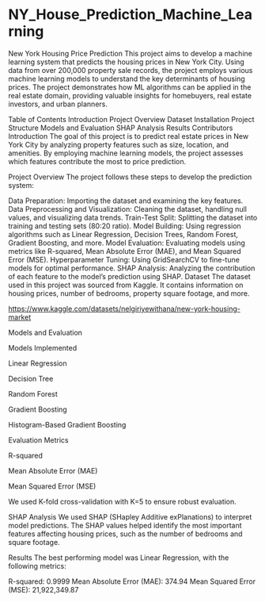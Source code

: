 # NY_House_Prediction_Machine_Learning

New York Housing Price Prediction
This project aims to develop a machine learning system that predicts the housing prices in New York City. Using data from over 200,000 property sale records, the project employs various machine learning models to understand the key determinants of housing prices. The project demonstrates how ML algorithms can be applied in the real estate domain, providing valuable insights for homebuyers, real estate investors, and urban planners.

Table of Contents
Introduction
Project Overview
Dataset
Installation
Project Structure
Models and Evaluation
SHAP Analysis
Results
Contributors
Introduction
The goal of this project is to predict real estate prices in New York City by analyzing property features such as size, location, and amenities. By employing machine learning models, the project assesses which features contribute the most to price prediction.

Project Overview
The project follows these steps to develop the prediction system:

Data Preparation: Importing the dataset and examining the key features.
Data Preprocessing and Visualization: Cleaning the dataset, handling null values, and visualizing data trends.
Train-Test Split: Splitting the dataset into training and testing sets (80:20 ratio).
Model Building: Using regression algorithms such as Linear Regression, Decision Trees, Random Forest, Gradient Boosting, and more.
Model Evaluation: Evaluating models using metrics like R-squared, Mean Absolute Error (MAE), and Mean Squared Error (MSE).
Hyperparameter Tuning: Using GridSearchCV to fine-tune models for optimal performance.
SHAP Analysis: Analyzing the contribution of each feature to the model’s prediction using SHAP.
Dataset
The dataset used in this project was sourced from Kaggle. It contains information on housing prices, number of bedrooms, property square footage, and more.

https://www.kaggle.com/datasets/nelgiriyewithana/new-york-housing-market


Models and Evaluation

Models Implemented

Linear Regression

Decision Tree

Random Forest

Gradient Boosting

Histogram-Based Gradient Boosting

Evaluation Metrics

R-squared

Mean Absolute Error (MAE)

Mean Squared Error (MSE)

We used K-fold cross-validation with K=5 to ensure robust evaluation.

SHAP Analysis
We used SHAP (SHapley Additive exPlanations) to interpret model predictions. The SHAP values helped identify the most important features affecting housing prices, such as the number of bedrooms and square footage.

Results
The best performing model was Linear Regression, with the following metrics:

R-squared: 0.9999
Mean Absolute Error (MAE): 374.94
Mean Squared Error (MSE): 21,922,349.87
